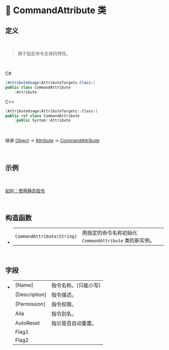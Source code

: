 # 🔖 CommandAttribute 类

## 定义

<br>

> 用于指定命令主体的特性。

<br>

C#
```cs
[AttributeUsage(AttributeTargets.Class)]
public class CommandAttribute
    :Attribute
```
C++
```cpp
[AttributeUsage(AttributeTargets::Class)]
public ref class CommandAttribute
    :public System::Attribute
```
<br>

继承 [Object](https://docs.microsoft.com/zh-cn/DotNET/api/system.object?view=net-6.0) → [Attribute](https://docs.microsoft.com/zh-cn/DotNET/api/system.attribute?view=net-6.0) → [CommandAttribute](zh_CN/NET/APIs/Namespace/LLNET.DynamicCommand/Class/CommandAttribute/CommandAttribute.md)
   
<br>

## 示例

<br>

[如何：使用静态指令](../../../../HowTo/Static_DynamicCommand.md)

<br>

## 构造函数
- 
    |||
    |-|-|
    |`CommandAttribute(String)`|用指定的命令名称初始化 `CommandAttribute` 类的新实例。|

<br>

##  字段
- 
    |||
    |-|-|
    |[Name]|指令名称。(只能小写)|
    |[Description]|指令描述。|
    |[Permission]|指令权限。|
    |Alia|指令别名。|
    |AutoReset|指示是否自动重置。|
    |Flag1||
    |Flag2||

<br>


